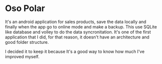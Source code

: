 # Oso Polar #

It's an android application for sales products, save the data locally and finally when the app go to online mode and make a backup. This use SQLite like database and volley to do the data syncronitation. It's one of the first application that I did, for that reason, it doesn't have an architecture and good folder structure.

I decided it to keep it because It's a good way to know how much I've improved myself.
